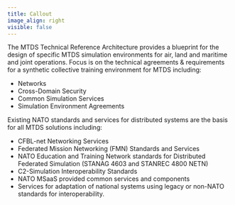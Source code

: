 ```yaml
---
title: Callout
image_align: right
visible: false
---
```


The MTDS Technical Reference Architecture provides a blueprint for the design of specific MTDS simulation environments for air, land and maritime and joint operations. 
Focus is on the technical agreements & requirements for a synthetic collective training environment for MTDS including:

* Networks
* Cross-Domain Security
* Common Simulation Services
* Simulation Environment Agreements

Existing NATO standards and services for distributed systems are the basis for all MTDS solutions including:

* CFBL-net Networking Services
* Federated Mission Networking (FMN) Standards and Services
* NATO Education and Training Network standards for Distributed Federated Simulation (STANAG 4603 and STANREC 4800 NETN)
* C2-Simulation Interoperability Standards
* NATO MSaaS provided common services and components
* Services for adaptation of national systems using legacy or non-NATO standards for interoperability.
 